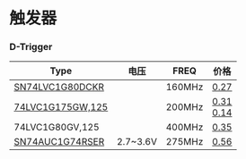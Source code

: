 # 触发器

### D-Trigger

| Type                                                         | 电压     | FREQ   | 价格                                                         |
| ------------------------------------------------------------ | -------- | ------ | ------------------------------------------------------------ |
| [SN74LVC1G80DCKR](https://item.szlcsc.com/480059.html)       |          | 160MHz | [0.27](https://item.szlcsc.com/480059.html)                  |
| [74LVC1G175GW,125](https://item.szlcsc.com/268438.html)      |          | 200MHz | [0.31](https://item.szlcsc.com/268438.html)<br />[0.14](https://detail.1688.com/offer/733559420838.html?spm=a26352.13672862.offerlist.6.66b230f5Ejvqo6) |
| 74LVC1G80GV,125                                              |          | 400MHz | [0.35](https://item.szlcsc.com/569500.html)                  |
| [SN74AUC1G74RSER](https://www.ti.com/lit/ds/symlink/sn74auc1g74.pdf?ts=1717066653549) | 2.7~3.6V | 275MHz | [0.56](https://item.szlcsc.com/2769685.html)                 |

